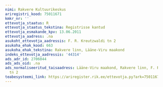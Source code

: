 ```yaml
---
nimi: Rakvere Kultuurikeskus
ariregistri_kood: 75011671
kmkr_nr: ''
ettevotja_staatus: R
ettevotja_staatus_tekstina: Registrisse kantud
ettevotja_esmakande_kpv: 13.06.2011
ettevotja_aadress: .na
asukoht_ettevotja_aadressis: F. R. Kreutzwaldi tn 2
asukoha_ehak_kood: 663
asukoha_ehak_tekstina: Rakvere linn, Lääne-Viru maakond
indeks_ettevotja_aadressis: '44314'
ads_adr_id: 2706044
ads_ads_oid: .na
ads_normaliseeritud_taisaadress: Lääne-Viru maakond, Rakvere linn, F. R. Kreutzwaldi
  tn 2
teabesysteemi_link: https://ariregister.rik.ee/ettevotja.py?ark=75011671&ref=rekvisiidid
---
```

